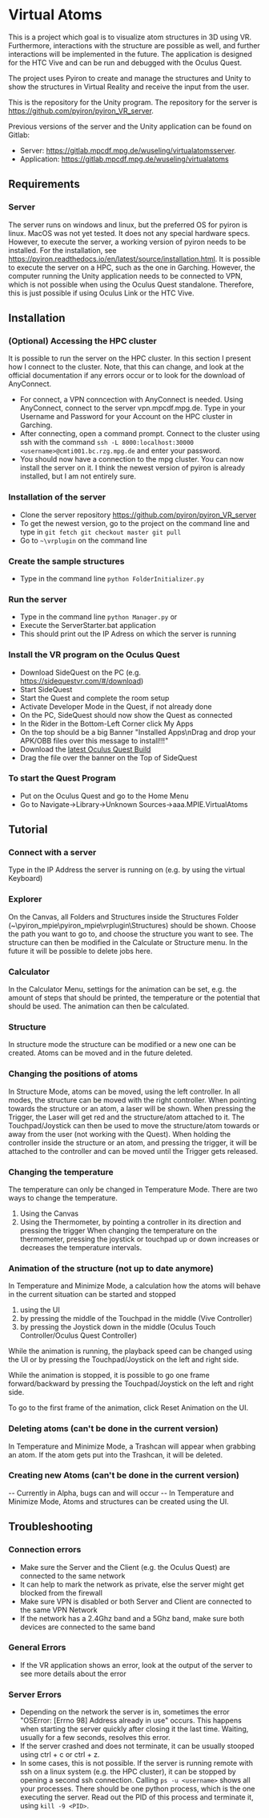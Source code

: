 # Virtual Atoms

This is a project which goal is to visualize atom structures in 3D using VR. Furthermore, interactions with the structure are possible as well, and further interactions will be implemented in the future. The application is designed for the HTC Vive and can be run and debugged with the Oculus Quest.

The project uses Pyiron to create and manage the structures and Unity to show the structures in Virtual Reality and receive the input from the user.

This is the repository for the Unity program. The repository for the server is https://github.com/pyiron/pyiron_VR_server.

Previous versions of the server and the Unity application can be found on Gitlab:
* Server: https://gitlab.mpcdf.mpg.de/wuseling/virtualatomsserver.
* Application: https://gitlab.mpcdf.mpg.de/wuseling/virtualatoms

## Requirements
### Server

The server runs on windows and linux, but the preferred OS for pyiron is linux. MacOS was not yet tested. It does not any special hardware specs. However, to execute the server, a working version of pyiron needs to be installed. For the installation, see https://pyiron.readthedocs.io/en/latest/source/installation.html. It is possible to execute the server on a HPC, such as the one in Garching. However, the computer running the Unity application needs to be connected to VPN, which is not possible when using the Oculus Quest standalone. Therefore, this is just possible if using Oculus Link or the HTC Vive.

## Installation
### (Optional) Accessing the HPC cluster

It is possible to run the server on the HPC cluster. In this section I present how I connect to the cluster. Note, that this can change, and look at the official documentation if any errors occur or to look for the download of AnyConnect. 
* For connect, a VPN conncection with AnyConnect is needed. Using AnyConnect, connect to the server vpn.mpcdf.mpg.de. Type in your Username and Password for your Account on the HPC cluster in Garching. 
* After connecting, open a command prompt. Connect to the cluster using ssh with the command `ssh -L 8000:localhost:30000 <username>@cmti001.bc.rzg.mpg.de` and enter your password.
* You should now have a connection to the mpg cluster. You can now install the server on it. I think the newest version of pyiron is already installed, but I am not entirely sure.

### Installation of the server
*  Clone the server repository https://github.com/pyiron/pyiron_VR_server
*  To get the newest version, go to the project on the command line and type in 
`
git fetch
git checkout master
git pull
`
*  Go to `~\vrplugin` on the command line

### Create the sample structures
*  Type in the command line
    `python FolderInitializer.py`

### Run the server
*  Type in the command line
    `python Manager.py`
    or
*  Execute the ServerStarter.bat application
*  This should print out the IP Adress on which the server is running

### Install the VR program on the Oculus Quest
*  Download SideQuest on the PC (e.g. https://sidequestvr.com/#/download)
*  Start SideQuest
*  Start the Quest and complete the room setup
*  Activate Developer Mode in the Quest, if not already done
*  On the PC, SideQuest should now show the Quest as connected
*  In the Rider in the Bottom-Left Corner click My Apps
*  On the top should be a big Banner "Installed Apps\nDrag and drop your APK/OBB files over this message to install!!!"
*  Download the [latest Oculus Quest Build](Builds/QuestBuild.apk)
*  Drag the file over the banner on the Top of SideQuest

### To start the Quest Program
*  Put on the Oculus Quest and go to the Home Menu
*  Go to Navigate->Library->Unknown Sources->aaa.MPIE.VirtualAtoms

## Tutorial
### Connect with a server
Type in the IP Address the server is running on (e.g. by using the virtual Keyboard)

### Explorer
On the Canvas, all Folders and Structures inside the Structures Folder (~\pyiron_mpie\pyiron_mpie\vrplugin\Structures) should be shown.
Choose the path you want to go to, and choose the structure you want to see. The structure can then be modified in the Calculate or Structure menu.
In the future it will be possible to delete jobs here.

### Calculator
In the Calculator Menu, settings for the animation can be set, e.g. the amount of steps that should be printed, the temperature or the potential that should be used. The animation can then be calculated.

### Structure
In structure mode the structure can be modified or a new one can be created. Atoms can be moved and in the future deleted.

### Changing the positions of atoms
In Structure Mode, atoms can be moved, using the left controller. In all modes, the structure can be moved with the right controller.
When pointing towards the structure or an atom, a laser will be shown. When pressing the Trigger, the Laser will get red and the structure/atom attached to it. The Touchpad/Joystick can then be used to move the structure/atom towards or away from the user (not working with the Quest). When holding the controller inside the structure or an atom, and pressing the trigger, it will be attached to the controller and can be moved until the Trigger gets released.

### Changing the temperature
The temperature can only be changed in Temperature Mode. There are two ways to change the temperature. 
1.  Using the Canvas
2.  Using the Thermometer, by pointing a controller in its direction and pressing the trigger 
    When changing the temperature on the thermometer, pressing the joystick or touchpad up or down increases or decreases the temperature intervals.

### Animation of the structure (not up to date anymore)
In Temperature and Minimize Mode, a calculation how the atoms will behave in the current situation can be started and stopped
1.  using the UI
2.  by pressing the middle of the Touchpad  in the middle (Vive Controller)
3.  by pressing the Joystick down in the middle (Oculus Touch Controller/Oculus Quest Controller)

While the animation is running, the playback speed can be changed using the UI or by pressing the Touchpad/Joystick on the left and right side.

While the animation is stopped, it is possible to go one frame forward/backward by pressing the Touchpad/Joystick on the left and right side.

To go to the first frame of the animation, click Reset Animation on the UI.

### Deleting atoms (can't be done in the current version)
In Temperature and Minimize Mode, a Trashcan will appear when grabbing an atom. If the atom gets put into the Trashcan, it will be deleted.

### Creating new Atoms (can't be done in the current version)
-- Currently in Alpha, bugs can and will occur --
In Temperature and Minimize Mode, Atoms and structures can be created using the UI.


## Troubleshooting
### Connection errors
*  Make sure the Server and the Client (e.g. the Oculus Quest) are connected to the same network
*  It can help to mark the network as private, else the server might get blocked from the firewall
*  Make sure VPN is disabled or both Server and Client are connected to the same VPN Network
*  If the network has a 2.4Ghz band and a 5Ghz band, make sure both devices are connected to the same band

### General Errors
*  If the VR application shows an error, look at the output of the server to see more details about the error

### Server Errors
* Depending on the network the server is in, sometimes the error "OSError: [Errno 98] Address already in use" occurs. This happens when starting the server quickly after closing it the last time. Waiting, usually for a few seconds, resolves this error.
* If the server crashed and does not terminate, it can be usually stooped using ctrl + c or ctrl + z.
* In some cases, this is not possible. If the server is running remote with ssh on a linux system (e.g. the HPC cluster), it can be stopped by opening a second ssh connection. Calling `ps -u <username>` shows all your processes. There should be one python process, which is the one executing the server. Read out the PID of this process and terminate it, using `kill -9 <PID>`.
